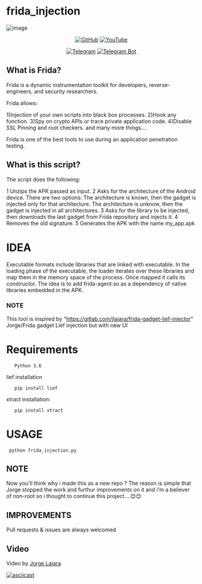 # frida_injection
![image](https://user-images.githubusercontent.com/85984486/151764266-35ff181a-9a5f-467e-99eb-98fc5737d1d3.png)

<p align="center">
<a href="https://github.com/AbhiTheModder"><img title="GitHub" src="https://img.shields.io/badge/Abhi-TheModder-brightgreen?style=for-the-badge&logo=github"></a>
<a href="https://www.youtube.com/channel/UCtBILuQgvXHPfvOUdcmMS2Q"><img title="YouTube" src="https://img.shields.io/badge/YouTube-Abhi The MØÐÐĒR-red?style=for-the-badge&logo=Youtube"></a>
</p>

<p align="center">
<a href="https://t.me/joinchat/xP-wW-A5mIBmMjY1"><img title="Telegram" src="https://img.shields.io/badge/Telegram-black?style=for-the-badge&logo=Telegram"></a>
<a href="https://t.me/Mods_byAbhi_demandbot"><img title="Telegram Bot" src="https://img.shields.io/badge/Telegram-bot-black?style=for-the-badge&logo=Telegram_bot"></a>

## What is Frida?
Frida is a dynamic instrumentation toolkit for developers, reverse-engineers, and security researchers.

Frida allows:

1)Injection of your own scripts into black box processes.
2)Hook any function.
3)Spy on crypto APIs or trace private application code.
4)Disable SSL Pinning and root checkers. and many more things....

Frida is one of the best tools to use during an application penetration testing.
 
 ## What is this script?
 
  The script does the following:

1 Unzips the APK passed as input.
2 Asks for the architecture of the Android device. There are two options: The architecture is known, then the gadget is injected only for that architecture. The architecture is unknow, then the gadget is injected in all architectures.
3 Asks for the library to be injected, then downloads the last gadget from Frida repository and injects it.
4 Removes the old signature.
5 Generates the APK with the name my_app.apk
 
 # IDEA 
 
 Executable formats include libraries that are linked with executable. In the loading phase of the executable, the loader iterates over these libraries and map them in the memory space of the process. Once mapped it calls its constructor. The idea is to add frida-agent.so as a dependency of native libraries embedded in the APK.

### NOTE
 This tool is inspired by "https://gitlab.com/jlajara/frida-gadget-lief-injector" Jorge/Frida gadget Lief injection but with new UI 
 
 # Requirements
       Python 3.6
       
 lief installation
        
       pip install lief
 
 xtract installation:
        
       pip install xtract
       
# USAGE
 
     python frida_injection.py
     
## NOTE
 Now you'll think why i made this as a new repo ?
       The reason is simple that Jorge stopped the work and furthur improvements on it and i'm a believer of non-root so i thought to continue this project....😊😊
 
 
 
 ## IMPROVEMENTS
 
 Pull requests & issues are always welcomed 
 
 
 ## Video
 
 Video by <a href="https://twitter.com/leonishan_">Jorge Lajara</a> 
 
 [![asciicast](https://asciinema.org/a/HEz43ylizrdbnYy1nchZ2Hdq6.svg)](https://asciinema.org/a/HEz43ylizrdbnYy1nchZ2Hdq6)
